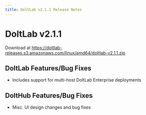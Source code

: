 ```yaml
---
title: DoltLab v2.1.1 Release Notes
---
```


# DoltLab v2.1.1
Download at https://doltlab-releases.s3.amazonaws.com/linux/amd64/doltlab-v2.1.1.zip

## DoltLab Features/Bug Fixes
* Includes support for multi-host DoltLab Enterprise deployments

## DoltHub Features/Bug Fixes
* Misc. UI design changes and bug fixes
